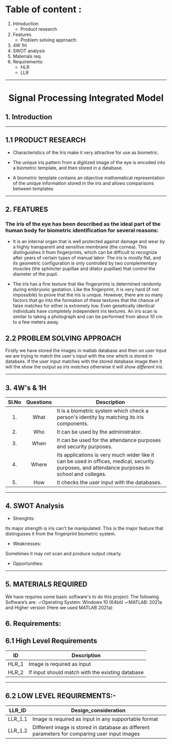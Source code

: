 
# Table of content : #

1. Introduction 
	* Product research 
2. Features
	* Problem solving approach:
3. 4W 1H
4. SWOT analysis  
5. Materials req 
6. Requirements:
	* HLR
	* LLR

--------------------------
<h1 align="center"> Signal Processing Integrated Model </h1>
<i><h3 align = "center"> </h3></i>
<h3 align = "center">   </h3>

## 1. Introduction #
<p align = "justify">  </p>

-------------------------------------------------------
## 1.1 PRODUCT RESEARCH

* Characteristics of the Iris make it very attractive for
  use as biometric.

* The unique iris pattern from a digitized image of the
  eye is encoded into a biometric template, and then
  stored in a database.
  
* A biometric template contains an objective mathematical
  representation of the unique information stored in the iris
  and allows comparisons between templates

-------------------------------------------------------
## 2. FEATURES #

### The iris of the eye has been described as the ideal part of the human body for biometric identification for several reasons:
    
*   It is an internal organ that is well protected against damage and wear by a
    highly transparent and sensitive membrane (the cornea). This distinguishes it
    from fingerprints, which can be difficult to recognize after years of certain
    types of manual labor. The iris is mostly flat, and its geometric configuration is
    only controlled by two complementary muscles (the sphincter pupillae and
    dilator pupillae) that control the diameter of the pupil.
    
*   The iris has a fine texture that like fingerprints is determined randomly during
    embryonic gestation. Like the fingerprint, it is very hard (if not impossible) to
    prove that the iris is unique. However, there are so many factors that go into
    the formation of these textures that the chance of false matches for either is
    extremely low. Even genetically identical individuals have completely
    independent iris textures. An iris scan is similar to taking a photograph and can
    be performed from about 10 cm to a few meters away.


## 2.2 PROBLEM SOLVING APPROACH
Firstly we have stored the images in matlab database and then on user input we are trying to match the user's input with the one which is stored in databses.
If the user input matches with the stored database image then it will the show the output as _iris matches_ otherwise it will show _different iris_.
	
-------------------------------------------------------------------------------------------------------------------
##  3. 4W's & 1H
| Sl.No | Questions | Description | 
| :-----: | :-----: | ----- |
| 1. | What | It is a biometric system which check a person's identity by matching its iris components. |
| 2. | Who | It can be used by the administrator. | 
| 3. | When |It can be used for the attendance purposes and security purposes. |
| 4. | Where | Its applications is very much wider like it can be used in offices, medical, security purposes, and attendance purposes in school and colleges.| 
| 5. | How |It checks the user input with the databases.|
-------------------------------------------------------
## 4. SWOT Analysis

* Strenghts:

 Its major strength is iris can't be manipulated. This is the major feature that distinguises it from the fingerprint biometric system.
 
 * Weaknesses:
 
  Sometimes it may not scan and produce output clearly.
  
  * Opportunities:
  
----------------------

## 5. MATERIALS REQUIRED 
 
 We have requires some basic software's to do this
project:
The following Software’s are:
✓Operating System: Windows 10 (64bit) 
✓MATLAB: 2021a and Higher version (Here we used
MATLAB 2021a)
## 6. Requirements:
##  6.1 High Level Requirements ##
|ID| Description|
| :-------: |----------------------------------------------------------------------------------------------------------------------------------|
| HLR_1 | Image is required as input |
| HLR_2 | If input should match with the existing database|

---------------------------------

## 6.2 LOW LEVEL REQUIREMENTS:- ##
|LLR_ID | Design_consideration | 
| :-----: | -------------------- | 
| LLR_1.1 |Image is required as input in any supportable format|
| LLR_1.2 |Different image is stored in database as different parameters for comparing user input images |  

